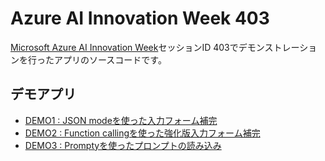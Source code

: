 # Azure AI Innovation Week 403
[Microsoft Azure AI Innovation Week](https://www.microsoft.com/ja-jp/events/azureaiinnovationweek/)セッションID 403でデモンストレーションを行ったアプリのソースコードです。

## デモアプリ
- [DEMO1 : JSON modeを使った入力フォーム補完](./01-JSON-mode/) 
- [DEMO2 : Function callingを使った強化版入力フォーム補完](./02-Function-calling/)
- [DEMO3 : Promptyを使ったプロンプトの読み込み](./03-Prompty/) 